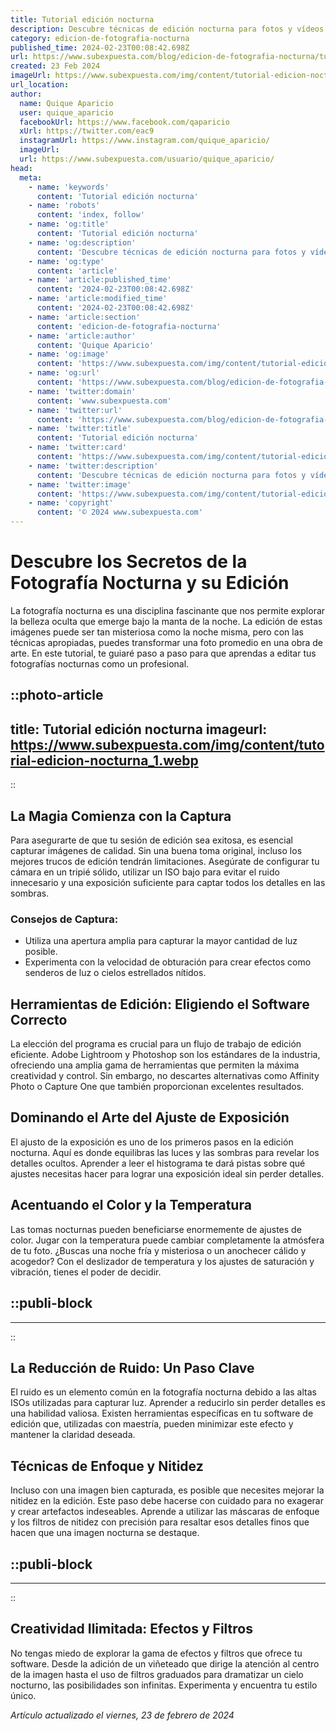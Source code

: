 ```yaml
---
title: Tutorial edición nocturna
description: Descubre técnicas de edición nocturna para fotos y vídeos que capturarán la esencia de la noche. Consejos profesionales que brillan en la oscuridad.
category: edicion-de-fotografia-nocturna
published_time: 2024-02-23T00:08:42.698Z
url: https://www.subexpuesta.com/blog/edicion-de-fotografia-nocturna/tutorial-edicion-nocturna
created: 23 Feb 2024
imageUrl: https://www.subexpuesta.com/img/content/tutorial-edicion-nocturna_1.webp
url_location:
author:
  name: Quique Aparicio
  user: quique_aparicio
  facebookUrl: https://www.facebook.com/qaparicio
  xUrl: https://twitter.com/eac9
  instagramUrl: https://www.instagram.com/quique_aparicio/
  imageUrl: 
  url: https://www.subexpuesta.com/usuario/quique_aparicio/
head:
  meta:
    - name: 'keywords'
      content: 'Tutorial edición nocturna'
    - name: 'robots'
      content: 'index, follow'
    - name: 'og:title'
      content: 'Tutorial edición nocturna'
    - name: 'og:description'
      content: 'Descubre técnicas de edición nocturna para fotos y vídeos que capturarán la esencia de la noche. Consejos profesionales que brillan en la oscuridad.'
    - name: 'og:type'
      content: 'article'
    - name: 'article:published_time'
      content: '2024-02-23T00:08:42.698Z'
    - name: 'article:modified_time'
      content: '2024-02-23T00:08:42.698Z'
    - name: 'article:section'
      content: 'edicion-de-fotografia-nocturna'
    - name: 'article:author'
      content: 'Quique Aparicio'
    - name: 'og:image'
      content: 'https://www.subexpuesta.com/img/content/tutorial-edicion-nocturna_1.webp'
    - name: 'og:url'
      content: 'https://www.subexpuesta.com/blog/edicion-de-fotografia-nocturna/tutorial-edicion-nocturna'
    - name: 'twitter:domain'
      content: 'www.subexpuesta.com'
    - name: 'twitter:url'
      content: 'https://www.subexpuesta.com/blog/edicion-de-fotografia-nocturna/tutorial-edicion-nocturna'
    - name: 'twitter:title'
      content: 'Tutorial edición nocturna'
    - name: 'twitter:card'
      content: 'https://www.subexpuesta.com/img/content/tutorial-edicion-nocturna_1.webp'
    - name: 'twitter:description'
      content: 'Descubre técnicas de edición nocturna para fotos y vídeos que capturarán la esencia de la noche. Consejos profesionales que brillan en la oscuridad.'
    - name: 'twitter:image'
      content: 'https://www.subexpuesta.com/img/content/tutorial-edicion-nocturna_1.webp'
    - name: 'copyright'
      content: '© 2024 www.subexpuesta.com'
---
```

# Descubre los Secretos de la Fotografía Nocturna y su Edición

La fotografía nocturna es una disciplina fascinante que nos permite explorar la belleza oculta que emerge bajo la manta de la noche. La edición de estas imágenes puede ser tan misteriosa como la noche misma, pero con las técnicas apropiadas, puedes transformar una foto promedio en una obra de arte. En este tutorial, te guiaré paso a paso para que aprendas a editar tus fotografías nocturnas como un profesional.


::photo-article
---
title: Tutorial edición nocturna
imageurl: https://www.subexpuesta.com/img/content/tutorial-edicion-nocturna_1.webp
---
::


## La Magia Comienza con la Captura

Para asegurarte de que tu sesión de edición sea exitosa, es esencial capturar imágenes de calidad. Sin una buena toma original, incluso los mejores trucos de edición tendrán limitaciones. Asegúrate de configurar tu cámara en un tripié sólido, utilizar un ISO bajo para evitar el ruido innecesario y una exposición suficiente para captar todos los detalles en las sombras.

### Consejos de Captura:

- Utiliza una apertura amplia para capturar la mayor cantidad de luz posible.
- Experimenta con la velocidad de obturación para crear efectos como senderos de luz o cielos estrellados nítidos.
  
## Herramientas de Edición: Eligiendo el Software Correcto

La elección del programa es crucial para un flujo de trabajo de edición eficiente. Adobe Lightroom y Photoshop son los estándares de la industria, ofreciendo una amplia gama de herramientas que permiten la máxima creatividad y control. Sin embargo, no descartes alternativas como Affinity Photo o Capture One que también proporcionan excelentes resultados.

## Dominando el Arte del Ajuste de Exposición

El ajusto de la exposición es uno de los primeros pasos en la edición nocturna. Aquí es donde equilibras las luces y las sombras para revelar los detalles ocultos. Aprender a leer el histograma te dará pistas sobre qué ajustes necesitas hacer para lograr una exposición ideal sin perder detalles.

## Acentuando el Color y la Temperatura

Las tomas nocturnas pueden beneficiarse enormemente de ajustes de color. Jugar con la temperatura puede cambiar completamente la atmósfera de tu foto. ¿Buscas una noche fría y misteriosa o un anochecer cálido y acogedor? Con el deslizador de temperatura y los ajustes de saturación y vibración, tienes el poder de decidir.


  ::publi-block
  ---
  ---
  ::
  
  
## La Reducción de Ruido: Un Paso Clave

El ruido es un elemento común en la fotografía nocturna debido a las altas ISOs utilizadas para capturar luz. Aprender a reducirlo sin perder detalles es una habilidad valiosa. Existen herramientas específicas en tu software de edición que, utilizadas con maestría, pueden minimizar este efecto y mantener la claridad deseada.

## Técnicas de Enfoque y Nitidez

Incluso con una imagen bien capturada, es posible que necesites mejorar la nitidez en la edición. Este paso debe hacerse con cuidado para no exagerar y crear artefactos indeseables. Aprende a utilizar las máscaras de enfoque y los filtros de nitidez con precisión para resaltar esos detalles finos que hacen que una imagen nocturna se destaque.


  ::publi-block
  ---
  ---
  ::
  
  
## Creatividad Ilimitada: Efectos y Filtros

No tengas miedo de explorar la gama de efectos y filtros que ofrece tu software. Desde la adición de un viñeteado que dirige la atención al centro de la imagen hasta el uso de filtros graduados para dramatizar un cielo nocturno, las posibilidades son infinitas. Experimenta y encuentra tu estilo único.

_Artículo actualizado el viernes, 23 de febrero de 2024_